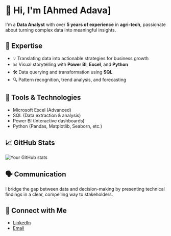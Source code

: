# 👋 Hi, I'm [Ahmed Adava]

I'm a **Data Analyst** with over **5 years of experience** in **agri-tech**, passionate about turning complex data into meaningful insights.

## 🌱 Expertise
- 💡 Translating data into actionable strategies for business growth
- 📊 Visual storytelling with **Power BI**, **Excel**, and **Python**
- 🛠️ Data querying and transformation using **SQL**
- 🔍 Pattern recognition, trend analysis, and forecasting

## 🧰 Tools & Technologies
- Microsoft Excel (Advanced)
- SQL (Data extraction & analysis)
- Power BI (Interactive dashboards)
- Python (Pandas, Matplotlib, Seaborn, etc.)

## 📈 GitHub Stats
![Your GitHub stats](https://github-readme-stats.vercel.app/api?username=ahmedadava&show_icons=true&theme=default)

## 🗣️ Communication
I bridge the gap between data and decision-making by presenting technical findings in a clear, compelling way to stakeholders.

## 🔗 Connect with Me
- [LinkedIn](https://www.linkedin.com/in/ahmed-adava)
- [Email](mailto:ahmadadava@gmail.com)
